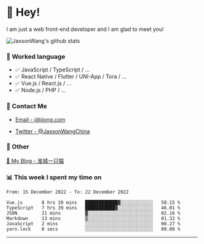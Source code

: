 # 👋 Hey!

I am just a web front-end developer and I am glad to meet you!

![JaxsonWang's github stats](https://github-readme-stats.vercel.app/api?username=JaxsonWang&&show_icons=true&&title_color=1abc9c&&icon_color=1abc9c)


### 📝 Worked language

- ✅ JavaScript / TypeScript / ...
- ✅ React Native / Flutter / UNI-App / Tora / ...
- ✅ Vue.js / React.js / ...
- ✅ Node.js / PHP / ...

### 📮 Contact Me

- [Email - i@iiong.com](mailto:i@iiong.com)

- [Twitter - @JaxsonWangChina](https://twitter.com/JaxsonWangChina)

### 🤪 Other

[📌 My Blog - 淮城一只猫](https://iiong.com)

### 📊 This week I spent my time on

<!--START_SECTION:waka-->

```text
From: 15 December 2022 - To: 22 December 2022

Vue.js       8 hrs 20 mins   ████████████▓░░░░░░░░░░░░   50.15 %
TypeScript   7 hrs 39 mins   ███████████▓░░░░░░░░░░░░░   46.01 %
JSON         21 mins         ▓░░░░░░░░░░░░░░░░░░░░░░░░   02.16 %
Markdown     13 mins         ▒░░░░░░░░░░░░░░░░░░░░░░░░   01.32 %
JavaScript   2 mins          ░░░░░░░░░░░░░░░░░░░░░░░░░   00.27 %
yarn.lock    0 secs          ░░░░░░░░░░░░░░░░░░░░░░░░░   00.08 %
```

<!--END_SECTION:waka-->

---
